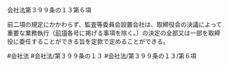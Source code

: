会社法第３９９条の１３第６項

前二項の規定にかかわらず、監査等委員会設置会社は、取締役会の決議によって重要な業務執行（[前項](会社法＿＿＿＿第３９９条の１３第５項)各号に掲げる事項を除く。）の決定の全部又は一部を取締役に委任することができる旨を定款で定めることができる。

#会社法
#会社法/第３９９条の１３
#会社法/第３９９条の１３/第６項
